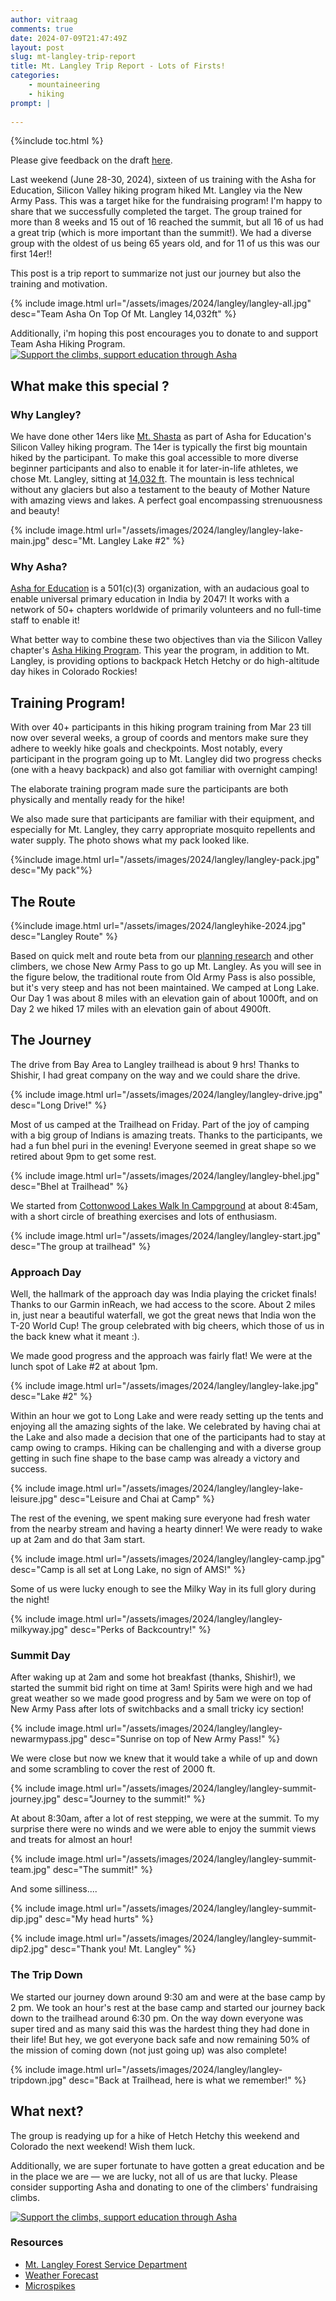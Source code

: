 ```yaml
---
author: vitraag
comments: true
date: 2024-07-09T21:47:49Z
layout: post
slug: mt-langley-trip-report 
title: Mt. Langley Trip Report - Lots of Firsts!
categories:
    - mountaineering
    - hiking
prompt: |
    
---
```

{%include toc.html %}

Please give feedback on the draft [here](https://docs.google.com/document/d/1zdhA_kxt3SoEgXYVG-XYMhIR8eU6n3zjJkxx8oAoxLI/edit?usp=sharing).

Last weekend (June 28-30, 2024), sixteen of us training with the Asha for Education, Silicon Valley hiking program hiked Mt. Langley via the New Army Pass. This was a target hike for the fundraising program! I'm happy to share that we successfully completed the target. The group trained for more than 8 weeks and 15 out of 16 reached the summit, but all 16 of us had a great trip (which is more important than the summit!). We had a diverse group with the oldest of us being 65 years old, and for 11 of us this was our first 14er!!

This post is a trip report to summarize not just our journey but also the training and motivation.

{% include image.html url="/assets/images/2024/langley/langley-all.jpg" desc="Team Asha On Top Of Mt. Langley 14,032ft" %}

Additionally, i'm hoping this post encourages you to donate to and support Team Asha Hiking Program.
[![Support the climbs, support education through Asha](/assets/images/2024/langley/donate.png)](https://sv.ashanet.org/team-asha-hiking-2024/)


## What make this special ?
### Why Langley?
We have done other 14ers like [Mt. Shasta](https://www.vitraag.com/2019/06/26/a-journey-to-summit-mt-shasta-trip-report/) as part of Asha for Education's Silicon Valley hiking program. The 14er is typically the first big mountain hiked by the participant. To make this goal accessible to more diverse beginner participants and also to enable it for later-in-life athletes, we chose Mt. Langley, sitting at [14,032 ft](https://en.wikipedia.org/wiki/Mount_Langley). The mountain is less technical without any glaciers but also a testament to the beauty of Mother Nature with amazing views and lakes. A perfect goal encompassing strenuousness and beauty!

{% include image.html url="/assets/images/2024/langley/langley-lake-main.jpg" desc="Mt. Langley Lake #2" %}

### Why Asha?
[Asha for Education](https://www.ashanet.org) is a 501(c)(3) organization, with an audacious goal to enable universal primary education in India by 2047! It works with a network of 50+ chapters worldwide of primarily volunteers and no full-time staff to enable it!

What better way to combine these two objectives than via the Silicon Valley chapter's [Asha Hiking Program](https://sv.ashanet.org/team-asha-hiking-2024/). This year the program, in addition to Mt. Langley, is providing options to backpack Hetch Hetchy or do high-altitude day hikes in Colorado Rockies!

## Training Program!
With over 40+ participants in this hiking program training from Mar 23 till now over several weeks, a group of coords and mentors make sure they adhere to weekly hike goals and checkpoints. Most notably, every participant in the program going up to Mt. Langley did two progress checks (one with a heavy backpack) and also got familiar with overnight camping!

The elaborate training program made sure the participants are both physically and mentally ready for the hike!

We also made sure that participants are familiar with their equipment, and especially for Mt. Langley, they carry appropriate mosquito repellents and water supply. The photo shows what my pack looked like.

{%include image.html url="/assets/images/2024/langley/langley-pack.jpg" desc="My pack"%}

## The Route
{%include image.html url="/assets/images/2024/langleyhike-2024.jpg" desc="Langley Route" %}

Based on quick melt and route beta from our [planning research](https://www.vitraag.com/2024/06/20/planning-mt-langley/) and other climbers, we chose New Army Pass to go up Mt. Langley. As you will see in the figure below, the traditional route from Old Army Pass is also possible, but it's very steep and has not been maintained. We camped at Long Lake. Our Day 1 was about 8 miles with an elevation gain of about 1000ft, and on Day 2 we hiked 17 miles with an elevation gain of about 4900ft.

## The Journey
The drive from Bay Area to Langley trailhead is about 9 hrs! Thanks to Shishir, I had great company on the way and we could share the drive.

{% include image.html url="/assets/images/2024/langley/langley-drive.jpg" desc="Long Drive!" %}

Most of us camped at the Trailhead on Friday. Part of the joy of camping with a big group of Indians is amazing treats. Thanks to the participants, we had a fun bhel puri in the evening! Everyone seemed in great shape so we retired about 9pm to get some rest.

{% include image.html url="/assets/images/2024/langley/langley-bhel.jpg" desc="Bhel at Trailhead" %}

We started from [Cottonwood Lakes Walk In Campground](https://www.fs.usda.gov/recarea/inyo/recarea/?recid=20692) at about 8:45am, with a short circle of breathing exercises and lots of enthusiasm.

{% include image.html url="/assets/images/2024/langley/langley-start.jpg" desc="The group at trailhead" %}

### Approach Day
Well, the hallmark of the approach day was India playing the cricket finals! Thanks to our Garmin inReach, we had access to the score. About 2 miles in, just near a beautiful waterfall, we got the great news that India won the T-20 World Cup! The group celebrated with big cheers, which those of us in the back knew what it meant :).

We made good progress and the approach was fairly flat! We were at the lunch spot of Lake #2 at about 1pm.

{% include image.html url="/assets/images/2024/langley/langley-lake.jpg" desc="Lake #2" %}

Within an hour we got to Long Lake and were ready setting up the tents and enjoying all the amazing sights of the lake. We celebrated by having chai at the Lake and also made a decision that one of the participants had to stay at camp owing to cramps. Hiking can be challenging and with a diverse group getting in such fine shape to the base camp was already a victory and success.

{% include image.html url="/assets/images/2024/langley/langley-lake-leisure.jpg" desc="Leisure and Chai at Camp" %}

The rest of the evening, we spent making sure everyone had fresh water from the nearby stream and having a hearty dinner! We were ready to wake up at 2am and do that 3am start.

{% include image.html url="/assets/images/2024/langley/langley-camp.jpg" desc="Camp is all set at Long Lake, no sign of AMS!" %}

Some of us were lucky enough to see the Milky Way in its full glory during the night! 

{% include image.html url="/assets/images/2024/langley/langley-milkyway.jpg" desc="Perks of Backcountry!" %}
### Summit Day
After waking up at 2am and some hot breakfast (thanks, Shishir!), we started the summit bid right on time at 3am! Spirits were high and we had great weather so we made good progress and by 5am we were on top of New Army Pass after lots of switchbacks and a small tricky icy section!

{% include image.html url="/assets/images/2024/langley/langley-newarmypass.jpg" desc="Sunrise on top of New Army Pass!" %}

We were close but now we knew that it would take a while of up and down and some scrambling to cover the rest of 2000 ft.

{% include image.html url="/assets/images/2024/langley/langley-summit-journey.jpg" desc="Journey to the summit!" %}

At about 8:30am, after a lot of rest stepping, we were at the summit. To my surprise there were no winds and we were able to enjoy the summit views and treats for almost an hour!

{% include image.html url="/assets/images/2024/langley/langley-summit-team.jpg" desc="The summit!" %}

And some silliness....

{% include image.html url="/assets/images/2024/langley/langley-summit-dip.jpg" desc="My head hurts" %}

{% include image.html url="/assets/images/2024/langley/langley-summit-dip2.jpg" desc="Thank you! Mt. Langley" %}

### The Trip Down
We started our journey down around 9:30 am and were at the base camp by 2 pm. We took an hour's rest at the base camp and started our journey back down to the trailhead around 6:30 pm. On the way down everyone was super tired and as many said this was the hardest thing they had done in their life! But hey, we got everyone back safe and now remaining 50% of the mission of coming down (not just going up) was also complete!

{% include image.html url="/assets/images/2024/langley/langley-tripdown.jpg" desc="Back at Trailhead, here is what we remember!" %}

## What next?
The group is readying up for a hike of Hetch Hetchy this weekend and Colorado the next weekend! Wish them luck.

Additionally, we are super fortunate to have gotten a great education and be in the place we are — we are lucky, not all of us are that lucky. Please consider supporting Asha and donating to one of the climbers' fundraising climbs.

[![Support the climbs, support education through Asha](/assets/images/2024/langley/donate.png)](https://sv.ashanet.org/team-asha-hiking-2024/)

### Resources
- [Mt. Langley Forest Service Department](https://www.fs.usda.gov/recarea/inyo/recreation/outdoorlearning/recarea/?recid=20698&actid=120)
- [Weather Forecast](https://www.mountain-forecast.com/peaks/Mount-Langley/forecasts/4275)
- [Microspikes](https://www.amazon.com/Traction-Crampons-Stainless-Climbing-Mountaineering/dp/B07H4BL4KL)



